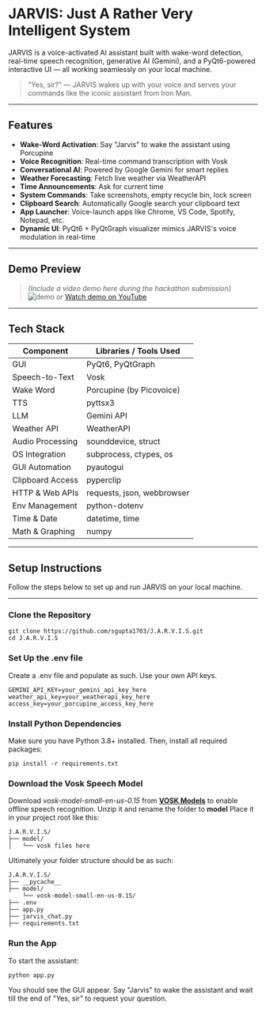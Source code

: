 # JARVIS: Just A Rather Very Intelligent System

JARVIS is a voice-activated AI assistant built with wake-word detection, real-time speech recognition, generative AI (Gemini), and a PyQt6-powered interactive UI — all working seamlessly on your local machine.

> "Yes, sir?" — JARVIS wakes up with your voice and serves your commands like the iconic assistant from Iron Man.

---

## Features

- **Wake-Word Activation**: Say "Jarvis" to wake the assistant using Porcupine
- **Voice Recognition**: Real-time command transcription with Vosk
- **Conversational AI**: Powered by Google Gemini for smart replies
- **Weather Forecasting**: Fetch live weather via WeatherAPI
- **Time Announcements**: Ask for current time
- **System Commands**: Take screenshots, empty recycle bin, lock screen
- **Clipboard Search**: Automatically Google search your clipboard text
- **App Launcher**: Voice-launch apps like Chrome, VS Code, Spotify, Notepad, etc.
- **Dynamic UI**: PyQt6 + PyQtGraph visualizer mimics JARVIS's voice modulation in real-time

---

## Demo Preview

> *(Include a video demo here during the hackathon submission)*  
> ![demo](demo.gif) or [Watch demo on YouTube](https://your-demo-link)

---

## Tech Stack

| Component         | Libraries / Tools Used             |
|------------------|-------------------------------------|
| GUI               | PyQt6, PyQtGraph                   |
| Speech-to-Text    | Vosk                               |
| Wake Word         | Porcupine (by Picovoice)           |
| TTS               | pyttsx3                            |
| LLM               | Gemini API                         |
| Weather API       | WeatherAPI                         |
| Audio Processing  | sounddevice, struct                |
| OS Integration    | subprocess, ctypes, os             |
| GUI Automation    | pyautogui                          |
| Clipboard Access  | pyperclip                          |
| HTTP & Web APIs   | requests, json, webbrowser         |
| Env Management    | python-dotenv                      |
| Time & Date       | datetime, time                     |
| Math & Graphing   | numpy                              |

---

## Setup Instructions

Follow the steps below to set up and run JARVIS on your local machine.

---

### Clone the Repository

```
git clone https://github.com/sgupta1703/J.A.R.V.I.S.git
cd J.A.R.V.I.S
```

### Set Up the .env file

Create a .env file and populate as such. Use your own API keys.

```
GEMINI_API_KEY=your_gemini_api_key_here
weather_api_key=your_weatherapi_key_here
access_key=your_porcupine_access_key_here
```

### Install Python Dependencies

Make sure you have Python 3.8+ installed. Then, install all required packages:

```
pip install -r requirements.txt
```

### Download the Vosk Speech Model

Download *vosk-model-small-en-us-0.15* from **[VOSK Models](https://alphacephei.com/vosk/models)** to enable offline speech recognition.
Unzip it and rename the folder to **model**
Place it in your project root like this:

```
J.A.R.V.I.S/
├── model/
│   └── vosk files here
```

Ultimately your folder structure should be as such:

```
J.A.R.V.I.S/
├── __pycache__
├── model/
    └── vosk-model-small-en-us-0.15/
├── .env
├── app.py
├── jarvis_chat.py
├── requirements.txt
```

### Run the App

To start the assistant:

```
python app.py
```
You should see the GUI appear. Say "Jarvis" to wake the assistant and wait till the end of "Yes, sir" to request your question.






